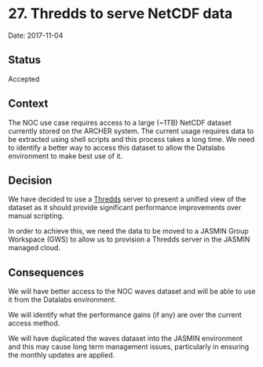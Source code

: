 # 27. Thredds to serve NetCDF data

Date: 2017-11-04

## Status

Accepted

## Context

The NOC use case requires access to a large (~1TB) NetCDF dataset currently stored on the
ARCHER system. The current usage requires data to be extracted using shell scripts and
this process takes a long time. We need to identify a better way to access this
dataset to allow the Datalabs environment to make best use of it.

## Decision

We have decided to use a [Thredds](http://www.unidata.ucar.edu/software/thredds/current/tds/)
server to present a unified view of the dataset as it should provide significant
performance improvements over manual scripting.

In order to achieve this, we need the data to be moved to a JASMIN Group Workspace (GWS)
to allow us to provision a Thredds server in the JASMIN managed cloud.

## Consequences

We will have better access to the NOC waves dataset and will be able to use it from the
Datalabs environment.

We will identify what the performance gains (if any) are over the current access method.

We will have duplicated the waves dataset into the JASMIN environment and this may cause
long term management issues, particularly in ensuring the monthly updates are applied.
